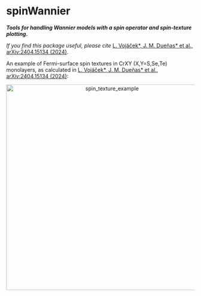 # spinWannier
**<i>Tools for handling Wannier models with a spin operator and spin-texture plotting.</i>**

_If you find this package useful, please cite_ [L. Vojáček*, J. M. Dueñas* et al., arXiv:2404.15134 (2024)](https://arxiv.org/abs/2404.15134).


An example of Fermi-surface spin textures in CrXY (X,Y=S,Se,Te) monolayers, as calculated in [L. Vojáček*, J. M. Dueñas* et al., arXiv:2404.15134 (2024)](https://arxiv.org/abs/2404.15134):
<center><img src="https://github.com/user-attachments/assets/5204849c-0fa1-419f-9955-6c55c014babe" alt="spin_texture_example" width="550" /></center>
